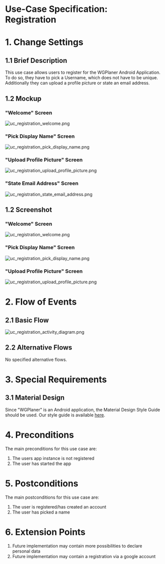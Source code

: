 # Use-Case Specification: Registration

# 1. Change Settings

## 1.1 Brief Description
This use case allows users to register for the WGPlaner Android Application. To do so, they have to pick a Username, which does not have to be unique. Additionally they can upload a profile picture or state an email address.

## 1.2 Mockup
### "Welcome" Screen
![uc_registration_welcome.png](../Mockups/uc_registration_welcome.png "Welcome-Screen") 
### "Pick Display Name" Screen
![uc_registration_pick_display_name.png](../Mockups/uc_registration_pick_display_name.png "Pick-Display-Name-Screen")
### "Upload Profile Picture" Screen
![uc_registration_upload_profile_picture.png](../Mockups/uc_registration_upload_profile_picture.png "Upload-Profile-Picture-Screen")
### "State Email Address" Screen
![uc_registration_state_email_address.png](../Mockups/uc_registration_state_email_address.png "State-EMail-Address-Screen")

## 1.2 Screenshot
### "Welcome" Screen
![uc_registration_welcome.png](../Screenshots/uc_registration_welcome.png "Welcome-Screen") 
### "Pick Display Name" Screen
![uc_registration_pick_display_name.png](../Screenshots/uc_registration_pick_display_name.png "Pick-Display-Name-Screen")
### "Upload Profile Picture" Screen
![uc_registration_upload_profile_picture.png](../Screenshots/uc_registration_upload_profile_picture.png "Upload-Profile-Picture-Screen")

# 2. Flow of Events

## 2.1 Basic Flow

![uc_registration_activity_diagram.png](../ActivityDiagrams/uc_registration_activity_diagram.png "Activity Diagram for use case Registration")

## 2.2 Alternative Flows

No specified alternative flows.

# 3. Special Requirements

## 3.1 Material Design
Since "WGPlaner" is an Android application, the Material Design Style Guide should be used. Our style guide is available [here](https://github.com/WGPlaner/wg_planer/blob/master/CONTRIBUTING.md#styling-guidelines).

# 4. Preconditions

The main preconditions for this use case are:
1. The users app instance is not registered
2. The user has started the app

# 5. Postconditions

The main postconditions for this use case are:
1. The user is registered/has created an account
2. The user has picked a name

# 6. Extension Points

1. Future implementation may contain more possibilities to declare personal data
2. Future implementation may contain a registration via a google account
